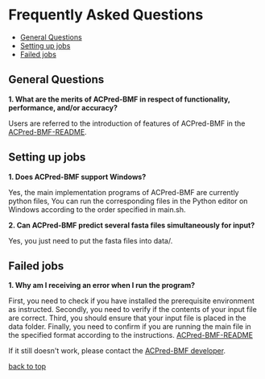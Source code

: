 # Frequently Asked Questions

- [General Questions](#general-questions)
- [Setting up jobs](#setting-up-jobs)
- [Failed jobs](#failed-jobs)

## General Questions

**1. What are the merits of ACPred-BMF in respect of functionality, performance, and/or accuracy?**

Users are referred to the introduction of features of ACPred-BMF in the [ACPred-BMF-README](https://github.com/RUC-MIALAB/ACPred-BMF/blob/main/README.md).

## Setting up jobs

**1. Does ACPred-BMF support Windows?**

Yes, the main implementation programs of ACPred-BMF are currently python files, You can run the corresponding files in the Python editor on Windows according to the order specified in main.sh.

**2. Can ACPred-BMF predict several fasta files simultaneously for input?**

Yes, you just need to put the fasta files into data/.

## Failed jobs

**1. Why am I receiving an error when I run the program?**

First, you need to check if you have installed the prerequisite environment as instructed. Secondly, you need to verify if the contents of your input file are correct. Third, you should ensure that your input file is placed in the data folder. Finally, you need to confirm if you are running the main file in the specified format according to the instructions. [ACPred-BMF-README](https://github.com/RUC-MIALAB/ACPred-BMF/blob/main/README.md)

If it still doesn't work, please contact the [ACPred-BMF developer](13168zsl@ruc.edu.cn).

[back to top](#frequently-asked-questions)